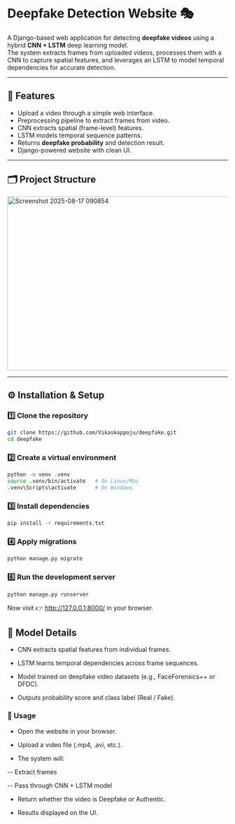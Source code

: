 # Deepfake Detection Website 🎭

A Django-based web application for detecting **deepfake videos** using a hybrid **CNN + LSTM** deep learning model.  
The system extracts frames from uploaded videos, processes them with a CNN to capture spatial features, and leverages an LSTM to model temporal dependencies for accurate detection.

---

## 🚀 Features
- Upload a video through a simple web interface.
- Preprocessing pipeline to extract frames from video.
- CNN extracts spatial (frame-level) features.
- LSTM models temporal sequence patterns.
- Returns **deepfake probability** and detection result.
- Django-powered website with clean UI.

---

## 🗂️ Project Structure
<img width="551" height="398" alt="Screenshot 2025-08-17 090854" src="https://github.com/user-attachments/assets/c65aa09e-e663-4f2c-b5f1-739d12a28b24" />


---

## ⚙️ Installation & Setup

### 1️⃣ Clone the repository
```bash
git clone https://github.com/Vikaskoppoju/deepfake.git
cd deepfake
```
### 2️⃣ Create a virtual environment
```bash
python -m venv .venv
source .venv/bin/activate   # On Linux/Mac
.venv\Scripts\activate      # On Windows
```
### 3️⃣ Install dependencies
```bash
pip install -r requirements.txt
```
### 4️⃣ Apply migrations
```bash
python manage.py migrate
```
### 6️⃣ Run the development server
```bash
python manage.py runserver
```
Now visit 👉 http://127.0.0.1:8000/ in your browser.

## 🧠 Model Details

- CNN extracts spatial features from individual frames.

- LSTM learns temporal dependencies across frame sequences.

- Model trained on deepfake video datasets (e.g., FaceForensics++ or DFDC).

- Outputs probability score and class label (Real / Fake).

### 📌 Usage

- Open the website in your browser.

- Upload a video file (.mp4, .avi, etc.).

- The system will:

-- Extract frames

-- Pass through CNN + LSTM model

- Return whether the video is Deepfake or Authentic.

- Results displayed on the UI.



















